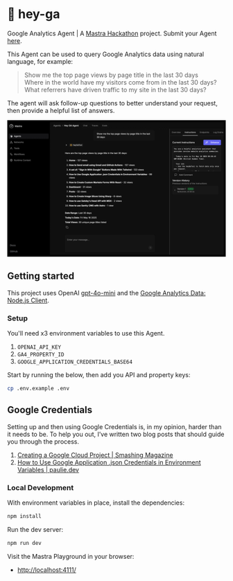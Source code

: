 # 👋 hey-ga

Google Analytics Agent | A [Mastra Hackathon](https://mastra.ai/hackathon) project. Submit your Agent [here](https://docs.google.com/forms/d/e/1FAIpQLSc5_s9okeyicUJqQGmDofn_Mz6teAIDuyAz7o94gqAlYZCEeQ/viewform).

This Agent can be used to query Google Analytics data using natural language, for example:

> Show me the top page views by page title in the last 30 days
> <br/>
> Where in the world have my visitors come from in the last 30 days?
> <br />
> What referrers have driven traffic to my site in the last 30 days?

The agent will ask follow-up questions to better understand your request, then provide a helpful list of answers.

![Mastra Playground](./images/mastra-playground.jpg)

## Getting started

This project uses OpenAI [gpt-4o-mini](https://platform.openai.com/docs/models/gpt-4o-mini) and the [Google Analytics Data: Node.js Client](https://www.npmjs.com/package/@google-analytics/data).

### Setup

You'll need x3 environment variables to use this Agent.

1. `OPENAI_API_KEY`
2. `GA4_PROPERTY_ID`
3. `GOOGLE_APPLICATION_CREDENTIALS_BASE64`

Start by running the below, then add you API and property keys:

```bash
cp .env.example .env
```

## Google Credentials

Setting up and then using Google Credentials is, in my opinion, harder than it needs to be. To help you out, I’ve written two blog posts that should guide you through the process.

1. [Creating a Google Cloud Project | Smashing Magazine](https://www.smashingmagazine.com/2024/09/how-create-weekly-google-analytics-report-posts-slack/#creating-a-google-cloud-project)
2. [How to Use Google Application .json Credentials in Environment Variables | paulie.dev](https://www.paulie.dev/posts/2024/06/how-to-use-google-application-json-credentials-in-environment-variables/)

### Local Development

With environment variables in place, install the dependencies:

```bash
npm install
```

Run the dev server:

```bash
npm run dev
```

Visit the Mastra Playground in your browser:

- [http://localhost:4111/](http://localhost:4111)
